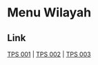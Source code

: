 # Menu Wilayah

## Link

[TPS 001](https://github.com/gigit-pemilu/pemilu-2024-82-maluku-utara/tree/main/pilpres/hitung-suara/sub/82-maluku-utara/sub/01-halmahera-barat/sub/08-ibu-selatan/sub/2001-tosoa/sub/001-tps)
 | 
[TPS 002](https://github.com/gigit-pemilu/pemilu-2024-82-maluku-utara/tree/main/pilpres/hitung-suara/sub/82-maluku-utara/sub/01-halmahera-barat/sub/08-ibu-selatan/sub/2001-tosoa/sub/002-tps)
 | 
[TPS 003](https://github.com/gigit-pemilu/pemilu-2024-82-maluku-utara/tree/main/pilpres/hitung-suara/sub/82-maluku-utara/sub/01-halmahera-barat/sub/08-ibu-selatan/sub/2001-tosoa/sub/003-tps)


